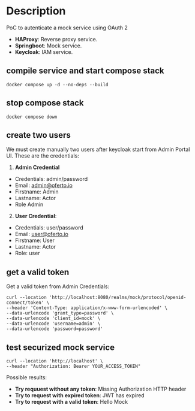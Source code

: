 # Description

PoC to autenticate a mock service using OAuth 2

- **HAProxy**: Reverse proxy service.
- **Springboot**: Mock service.
- **Keycloak**: IAM service.

## compile service and start compose stack
```
docker compose up -d --no-deps --build
```

## stop compose stack
```
docker compose down
```

## create two users
We must create manually two users after keycloak start from Admin Portal UI. These are the credentials:

1. **Admin Credential**
- Credentials: admin/password
- Email: admin@oferto.io
- Firstname: Admin
- Lastname: Actor
- Role Admin

2. **User Credential**:
- Credentials: user/password
- Email: user@oferto.io
- Firstname: User
- Lastname: Actor
- Role: user

## get a valid token

Get a valid token from Admin Credentials:
```
curl --location 'http://localhost:8080/realms/mock/protocol/openid-connect/token' \
--header 'Content-Type: application/x-www-form-urlencoded' \
--data-urlencode 'grant_type=password' \
--data-urlencode 'client_id=mock' \
--data-urlencode 'username=admin' \
--data-urlencode 'password=password'
```

## test securized mock service

```
curl --location 'http://localhost' \
--header "Authorization: Bearer YOUR_ACCESS_TOKEN"
```

Possible results:

- **Try requuest without any token**: Missing Authorization HTTP header
- **Try to request with expired token**: JWT has expired
- **Try to request with a valid token**: Hello Mock
